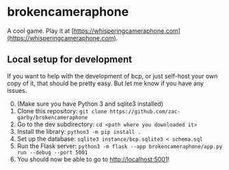 # brokencameraphone

A cool game. Play it at [https://whisperingcameraphone.com](https://whisperingcameraphone.com).

## Local setup for development

If you want to help with the development of bcp, or just self-host your own
copy of it, that should be pretty easy. But let me know if you have any issues.

 0. (Make sure you have Python 3 and sqlite3 installed)
 1. Clone this repository: `git clone https://github.com/zac-garby/brokencameraphone`
 2. Go to the dev subdirectory: `cd <path where you downloaded it>`
 3. Install the library: `python3 -m pip install .`
 4. Set up the database: `sqlite3 instance/bcp.sqlite3 < schema.sql`
 5. Run the Flask server: `python3 -m flask --app brokencameraphone/app.py run --debug --port 5001`
 6. You should now be able to go to [http://localhost:5001](http://localhost:5001)!
